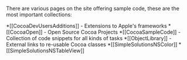 There are various pages on the site offering sample code, these are the most important collections:

*[[CocoaDevUsersAdditions]] - Extensions to Apple's frameworks
*[[CocoaOpen]] - Open Source Cocoa Projects
*[[CocoaSampleCode]] - Collection of code snippets for all kinds of tasks
*[[ObjectLibrary]] - External links to re-usable Cocoa classes
*[[SimpleSolutionsNSColor]]
*[[SimpleSolutionsNSTableView]]